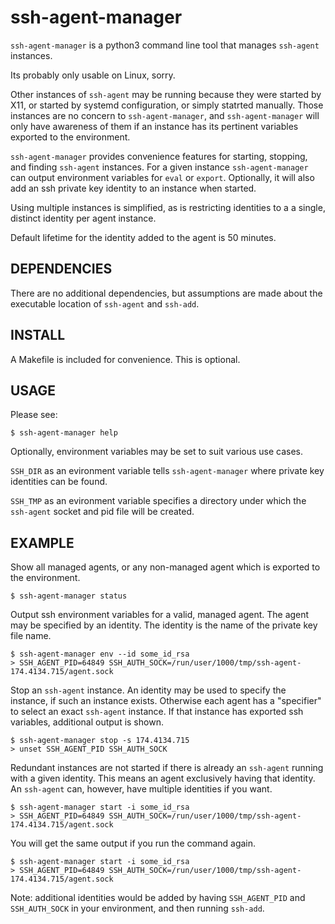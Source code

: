 
# ssh-agent-manager

  `ssh-agent-manager` is a python3 command line tool that manages
  `ssh-agent` instances.
  
  Its probably only usable on Linux, sorry.
  
  Other instances of `ssh-agent` may be running because they were started by
  X11, or started by systemd configuration, or simply statrted manually.
  Those instances are no concern to `ssh-agent-manager`, and `ssh-agent-manager`
  will only have awareness of them if an instance has its pertinent variables
  exported to the environment.
  
  `ssh-agent-manager` provides convenience features for starting, stopping,
  and finding `ssh-agent` instances.  For a given instance `ssh-agent-manager`
  can output environment variables for `eval` or `export`.  Optionally, it
  will also add an ssh private key identity to an instance when started.
  
  Using multiple instances is simplified, as is restricting identities to a
  a single, distinct identity per agent instance.
  
  Default lifetime for the identity added to the agent is 50 minutes.

## DEPENDENCIES

  There are no additional dependencies, but assumptions are made about the
  executable location of `ssh-agent` and `ssh-add`.

## INSTALL

  A Makefile is included for convenience.  This is optional.

## USAGE

  Please see:
  ```
  $ ssh-agent-manager help
  ```

  Optionally, environment variables may be set to suit various use cases.

  `SSH_DIR` as an evironment variable tells `ssh-agent-manager` where
  private key identities can be found.

  `SSH_TMP` as an evironment variable specifies a directory under which
  the `ssh-agent` socket and pid file will be created.

## EXAMPLE

  Show all managed agents, or any non-managed agent which is exported to
  the environment.
  ```
  $ ssh-agent-manager status
  ```

  Output ssh environment variables for a valid, managed agent.
  The agent may be specified by an identity.  The identity is the name
  of the private key file name.
  ```
  $ ssh-agent-manager env --id some_id_rsa
  > SSH_AGENT_PID=64849 SSH_AUTH_SOCK=/run/user/1000/tmp/ssh-agent-174.4134.715/agent.sock
  ```

  Stop an `ssh-agent` instance.
  An identity may be used to specify the instance, if such an instance
  exists.  Otherwise each agent has a "specifier" to select an exact
  `ssh-agent` instance.
  If that instance has exported ssh variables, additional output is
  shown.
  ```
  $ ssh-agent-manager stop -s 174.4134.715
  > unset SSH_AGENT_PID SSH_AUTH_SOCK
  ```

  Redundant instances are not started if there is already an `ssh-agent`
  running with a given identity.  This means an agent exclusively having
  that identity. An `ssh-agent` can, however, have multiple identities
  if you want.
  ```
  $ ssh-agent-manager start -i some_id_rsa
  > SSH_AGENT_PID=64849 SSH_AUTH_SOCK=/run/user/1000/tmp/ssh-agent-174.4134.715/agent.sock
  ```
  You will get the same output if you run the command again.
  ```
  $ ssh-agent-manager start -i some_id_rsa
  > SSH_AGENT_PID=64849 SSH_AUTH_SOCK=/run/user/1000/tmp/ssh-agent-174.4134.715/agent.sock
  ```

  Note: additional identities would be added by having `SSH_AGENT_PID`
  and `SSH_AUTH_SOCK` in your environment, and then running `ssh-add`.

